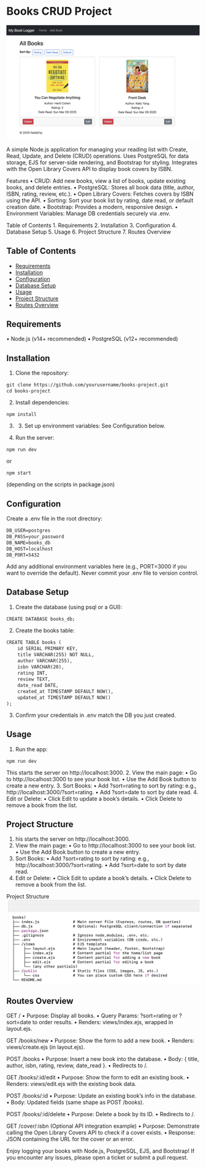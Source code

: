 # Books CRUD Project

![alt text](./My%20Book%20Logger.jpg)

A simple Node.js application for managing your reading list with Create, Read, Update, and Delete (CRUD) operations. Uses PostgreSQL for data storage, EJS for server-side rendering, and Bootstrap for styling. Integrates with the Open Library Covers API to display book covers by ISBN.

Features
	•	CRUD: Add new books, view a list of books, update existing books, and delete entries.
	•	PostgreSQL: Stores all book data (title, author, ISBN, rating, review, etc.).
	•	Open Library Covers: Fetches covers by ISBN using the API.
	•	Sorting: Sort your book list by rating, date read, or default creation date.
	•	Bootstrap: Provides a modern, responsive design.
	•	Environment Variables: Manage DB credentials securely via .env.

  Table of Contents
	1.	Requirements
	2.	Installation
	3.	Configuration
	4.	Database Setup
	5.	Usage
	6.	Project Structure
	7.	Routes Overview

## Table of Contents
- [Requirements](#requirements)
- [Installation](#installation)
- [Configuration](#configuration)
- [Database Setup](#database-setup)
- [Usage](#usage)
- [Project Structure](#project-structure)
- [Routes Overview](#routes-overview)

##  Requirements
•	Node.js (v14+ recommended)
•	PostgreSQL (v12+ recommended)

## Installation
1.	Clone the repository:

```
git clone https://github.com/yourusername/books-project.git
cd books-project
```
2. 	Install dependencies:
```
npm install
```
3.	3.	Set up environment variables:
See Configuration below.

4.	Run the server:
```
npm run dev
```
or
```
npm start
```
(depending on the scripts in package.json)

## Configuration

Create a .env file in the root directory:
```
DB_USER=postgres
DB_PASS=your_password
DB_NAME=books_db
DB_HOST=localhost
DB_PORT=5432
```
Add any additional environment variables here (e.g., PORT=3000 if you want to override the default). Never commit your .env file to version control.

## Database Setup
1.	Create the database (using psql or a GUI):
```
CREATE DATABASE books_db;
```
2.	Create the books table:
```
CREATE TABLE books (
    id SERIAL PRIMARY KEY,
    title VARCHAR(255) NOT NULL,
    author VARCHAR(255),
    isbn VARCHAR(20),
    rating INT,
    review TEXT,
    date_read DATE,
    created_at TIMESTAMP DEFAULT NOW(),
    updated_at TIMESTAMP DEFAULT NOW()
);
```
3.	Confirm your credentials in .env match the DB you just created.

## Usage
1.	Run the app:
 ```
 npm run dev
 ```
 This starts the server on http://localhost:3000.
2.	View the main page:
	•	Go to http://localhost:3000 to see your book list.
	•	Use the Add Book button to create a new entry.
3.	Sort Books:
	•	Add ?sort=rating to sort by rating: e.g., http://localhost:3000/?sort=rating.
	•	Add ?sort=date to sort by date read.
4.	Edit or Delete:
	•	Click Edit to update a book’s details.
	•	Click Delete to remove a book from the list.

## Project Structure
1. his starts the server on http://localhost:3000.
2.	View the main page:
 •	Go to http://localhost:3000 to see your book list.
 •	Use the Add Book button to create a new entry.
3.	Sort Books:
 •	Add ?sort=rating to sort by rating: e.g., http://localhost:3000/?sort=rating.
 •	Add ?sort=date to sort by date read.
4.	Edit or Delete:
 •	Click Edit to update a book’s details.
 •	Click Delete to remove a book from the list.

Project Structure
![alt text](./structure.jpg)
## Routes Overview

GET /
	•	Purpose: Display all books.
	•	Query Params: ?sort=rating or ?sort=date to order results.
	•	Renders: views/index.ejs, wrapped in layout.ejs.

GET /books/new
	•	Purpose: Show the form to add a new book.
	•	Renders: views/create.ejs (in layout.ejs).

POST /books
	•	Purpose: Insert a new book into the database.
	•	Body: { title, author, isbn, rating, review, date_read }.
	•	Redirects to /.

GET /books/:id/edit
	•	Purpose: Show the form to edit an existing book.
	•	Renders: views/edit.ejs with the existing book data.

POST /books/:id
	•	Purpose: Update an existing book’s info in the database.
	•	Body: Updated fields (same shape as POST /books).

POST /books/:id/delete
	•	Purpose: Delete a book by its ID.
	•	Redirects to /.

GET /cover/:isbn (Optional API integration example)
	•	Purpose: Demonstrate calling the Open Library Covers API to check if a cover exists.
	•	Response: JSON containing the URL for the cover or an error.

Enjoy logging your books with Node.js, PostgreSQL, EJS, and Bootstrap! If you encounter any issues, please open a ticket or submit a pull request.
